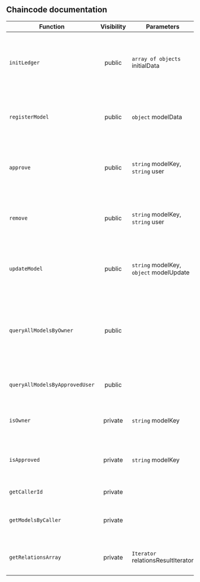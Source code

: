 ## Chaincode documentation

| Function | Visibility | Parameters | Action | Returns |
|-|:-:|-|-|-|
| `initLedger` | public | `array of objects` initialData  | Populates the ledger with initialData parameter. Can be called only once. |  |
| `registerModel` | public | `object` modelData | Stringifies model parameter. Saves the model in the ledger. | `bool` success or fail |
| `approve` | public | `string` modelKey, `string` user | Allows user to update model. Creates composite key. | `bool` success or fail |
| `remove` | public | `string` modelKey, `string` user | Removes user allowance. Deletes composite key. | `bool` success or fail |
| `updateModel` | public | `string` modelKey, `object` modelUpdate | Checks if caller is allowed to update model. Updates model. | `bool` success or fail |
| `queryAllModelsByOwner` | public |  | Verifies if caller is owner of any registered model. Returns a list od models. | `array of objects` models |
| `queryAllModelsByApprovedUser` | public |  | Returns a list of models approved for caller | `array of objects` models |
| `isOwner` | private | `string` modelKey | Verifies if caller is the model owner | `bool` |
| `isApproved` | private | `string` modelKey | Verifies if user is owner or allowed to update model | `bool` |
| `getCallerId` | private |  | Extracts the CA Id. | `string` Id |
| `getModelsByCaller` | private |  | Returns a list of models approved by caller. | `array of objects` models |
| `getRelationsArray` | private | `Iterator` relationsResultIterator | Iterates a composite key iterator. | `array of strings` model keys |